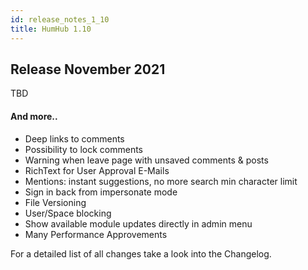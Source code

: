 ```yaml
---
id: release_notes_1_10
title: HumHub 1.10
---
```


## Release November 2021

TBD

#### And more..

- Deep links to comments
- Possibility to lock comments
- Warning when leave page with unsaved comments & posts
- RichText for User Approval E-Mails
- Mentions: instant suggestions, no more search min character limit
- Sign in back from impersonate mode
- File Versioning
- User/Space blocking
- Show available module updates directly in admin menu
- Many Performance Approvements


For a detailed list of all changes take a look into the Changelog.
